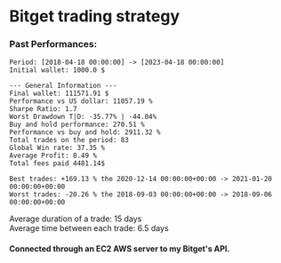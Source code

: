 # Bitget trading strategy  

### Past Performances:
```
Period: [2018-04-18 00:00:00] -> [2023-04-18 00:00:00]
Initial wallet: 1000.0 $

--- General Information ---
Final wallet: 111571.91 $
Performance vs US dollar: 11057.19 %
Sharpe Ratio: 1.7
Worst Drawdown T|D: -35.77% | -44.04%
Buy and hold performance: 270.51 %
Performance vs buy and hold: 2911.32 %
Total trades on the period: 83
Global Win rate: 37.35 %
Average Profit: 8.49 %
Total fees paid 4481.14$

Best trades: +169.13 % the 2020-12-14 00:00:00+00:00 -> 2021-01-20 00:00:00+00:00
Worst trades: -20.26 % the 2018-09-03 00:00:00+00:00 -> 2018-09-06 00:00:00+00:00

```

Average duration of a trade: 15 days   
Average time between each trade: 6.5 days 

#### Connected through an EC2 AWS server to my Bitget's API.   